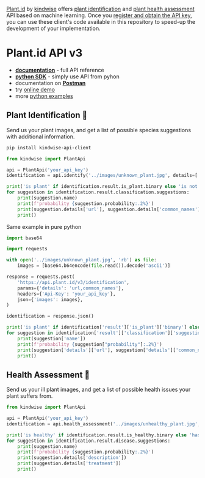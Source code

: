 [Plant.id](https://web.plant.id) by [kindwise](https://kindwise.com) offers [plant identification](https://web.plant.id/plant-identification-api/)
and [plant health assessment](https://web.plant.id/plant-health-assessment/) API based on machine learning. 
Once you [register and obtain the API key](https://admin.kindwise.com/signup), you can use these client's code available in this repository to speed-up the development of your implementation.

# Plant.id API v3

 - **[documentation](https://plant.id/docs)** - full API reference
 - **[python SDK](https://github.com/flowerchecker/kindwise-api-client)** - simply use API from pyhon
 - documentation on **[Postman](https://www.postman.com/winter-shadow-932363/workspace/kindwise/collection/24599534-c4a4048d-ed97-4532-8980-3159ddbfe629)**
 - try [online demo](https://plant.id/)
 - more [python examples](python)

## Plant Identification 🌱

Send us your plant images, and get a list of possible species suggestions with additional information.

```bash
pip install kindwise-api-client
```

```python
from kindwise import PlantApi

api = PlantApi('your_api_key')
identification = api.identify('../images/unknown_plant.jpg', details=['url', 'common_names'])

print('is plant' if identification.result.is_plant.binary else 'is not plant')
for suggestion in identification.result.classification.suggestions:
    print(suggestion.name)
    print(f'probability {suggestion.probability:.2%}')
    print(suggestion.details['url'], suggestion.details['common_names'])
    print()
```

Same example in pure python

```python
import base64

import requests

with open('../images/unknown_plant.jpg', 'rb') as file:
    images = [base64.b64encode(file.read()).decode('ascii')]

response = requests.post(
    'https://api.plant.id/v3/identification',
    params={'details': 'url,common_names'},
    headers={'Api-Key': 'your_api_key'},
    json={'images': images},
)

identification = response.json()

print('is plant' if identification['result']['is_plant']['binary'] else 'is not plant')
for suggestion in identification['result']['classification']['suggestions']:
    print(suggestion['name'])
    print(f'probability {suggestion["probability"]:.2%}')
    print(suggestion['details']['url'], suggestion['details']['common_names'])
    print()

```


## Health Assessment 🥀

Send us your ill plant images, and get a list of possible health issues your plant suffers from.

```Python
from kindwise import PlantApi

api = PlantApi('your_api_key')
identification = api.health_assessment('../images/unhealthy_plant.jpg', details=['description', 'treatment'])

print('is healthy' if identification.result.is_healthy.binary else 'has disease')
for suggestion in identification.result.disease.suggestions:
    print(suggestion.name)
    print(f'probability {suggestion.probability:.2%}')
    print(suggestion.details['description'])
    print(suggestion.details['treatment'])
    print()
```

